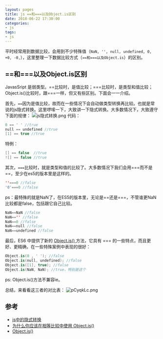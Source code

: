 ```yaml
---
layout: pages
title: js ==和===以及Object.is区别
date: 2018-06-22 17:30:00
categories:
- js
tags:
- js
---
```


平时经常用到数据比较，会用到不少特殊值（`NaN, '', null, undefined, 0, +0, -0,`），这里整理一下数据比较方式（`==和===以及Object.is`）的区别。
<!-- more -->

## ==和===以及Object.is区别

JavasSript 是弱类型。==比较时，是值比较；===比较时，是类型和值比较；Object.is()比较时，跟===一样，但又有些区别。下面会一一介绍。

首先，`==`因为是值比较，故而在一些情况下会自动做类型转换再比较。也就是常说的js隐式转换。这里啰嗦一下，大致讲一下隐式转换。大多数情况下，大致遵守下面的规律：
![js隐式转换.png](https://upload-images.jianshu.io/upload_images/1464420-6e0c14072d7465f3.png?imageMogr2/auto-orient/strip%7CimageView2/2/w/1240)
代码：
```swift
0 == ' ' //true
null == undefined //true
[1] == true //true
```
特例：
```swift
[] == false  //true
![] == false //true
```
其次，`===`比较时，就是类型和值的比较了。大多数情况下我们会用===而不是==，至少在es5的版本里是这样的。
```swift
''===0 //false
'0'===0 //false
```
ps：最特殊的就是NaN了，在ES5的版本里，无论是==还是===，不管谁更NaN比较都是false，包括跟它自己比较。
```swift
NaN==NaN //false
NaN=='' //false
NaN==0 //false
NaN==null //false
NaN==undefined //false
```

最后，ES6 中提供了新的 [Object.is() ](https://developer.mozilla.org/zh-CN/docs/Web/JavaScript/Reference/Global_Objects/Object/is)方法，它具有 === 的一些特点，而且更好、更精确，在一些特殊案例中表现的很好：
```swift
Object.is(0 , ' '); //false
Object.is(null, undefined); //false
Object.is([1], true); //false
Object.is(NaN, NaN); //true，特别是这个
```
ps: Object.is()方法不兼容ie。

总结，来看看这三者的对比表：
![pCyqkLc.png](https://upload-images.jianshu.io/upload_images/1464420-81cb4cda76004182.png?imageMogr2/auto-orient/strip%7CimageView2/2/w/1240)


## 参考
- [js中的隐式转换](https://www.cnblogs.com/chenmeng0818/p/5954215.html)
- [为什么你应该在相等比较中使用 Object.is()](http://www.jstips.co/zh_cn/javascript/why-you-should-use-Object.is()-in-equality-comparison/)
-  [Object.is() ](https://developer.mozilla.org/zh-CN/docs/Web/JavaScript/Reference/Global_Objects/Object/is)
